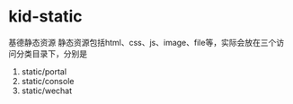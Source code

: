 # kid-static
基德静态资源
静态资源包括html、css、js、image、file等，实际会放在三个访问分类目录下，分别是
1. static/portal
2. static/console
3. static/wechat

